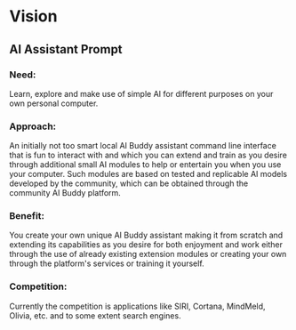 # Vision

## AI Assistant Prompt

### Need:
Learn, explore and make use of simple AI for different purposes on your own personal computer. 

### Approach:
An initially not too smart local AI Buddy assistant command line interface that is fun to interact with and which you can extend and train as you desire through additional small AI modules to help or entertain you when you use your computer. Such modules are based on tested and replicable AI models developed by the community, which can be obtained through the community AI Buddy platform.

### Benefit:
You create your own unique AI Buddy assistant making it from scratch and extending its capabilities as you desire for both enjoyment and work either through the use of already existing extension modules or creating your own through the platform's services or training it yourself.

### Competition:
Currently the competition is applications like SIRI, Cortana, MindMeld, Olivia, etc. and to some extent search engines.